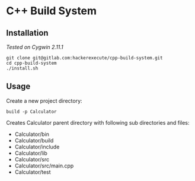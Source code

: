 # C++ Build System

## Installation

*Tested on Cygwin 2.11.1*

```shell
git clone git@gitlab.com:hackerexecute/cpp-build-system.git
cd cpp-build-system
./install.sh
```

## Usage

Create a new project directory:

```shell
build -p Calculator
```
Creates Calculator parent directory with following sub directories and files:
- Calculator/bin
- Calculator/build
- Calculator/include
- Calculator/lib
- Calculator/src
- Calculator/src/main.cpp
- Calculator/test
